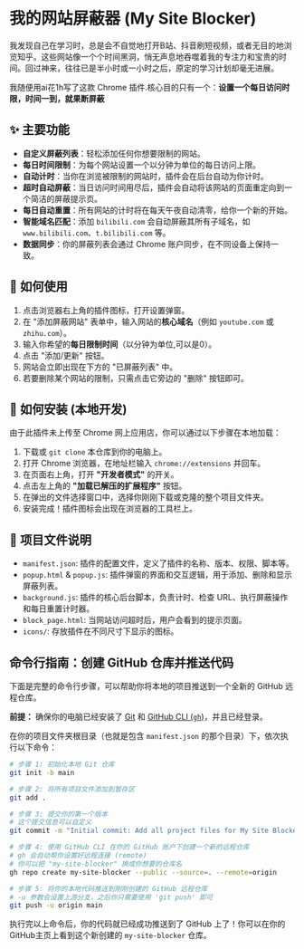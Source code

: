 # 我的网站屏蔽器 (My Site Blocker)

我发现自己在学习时，总是会不自觉地打开B站、抖音刷短视频，或者无目的地浏览知乎。这些网站像一个个时间黑洞，悄无声息地吞噬着我的专注力和宝贵的时间。回过神来，往往已是半小时或一小时之后，原定的学习计划却毫无进展。

我随便用ai花1h写了这款 Chrome 插件.核心目的只有一个：**设置一个每日访问时限，时间一到，就果断屏蔽**


## ✨ 主要功能

- **自定义屏蔽列表**：轻松添加任何你想要限制的网站。
- **每日时间限制**：为每个网站设置一个以分钟为单位的每日访问上限。
- **自动计时**：当你在浏览被限制的网站时，插件会在后台自动为你计时。
- **超时自动屏蔽**：当日访问时间用尽后，插件会自动将该网站的页面重定向到一个简洁的屏蔽提示页。
- **每日自动重置**：所有网站的计时将在每天午夜自动清零，给你一个新的开始。
- **智能域名匹配**：添加 `bilibili.com` 会自动屏蔽其所有子域名，如 `www.bilibili.com`、`t.bilibili.com` 等。
- **数据同步**：你的屏蔽列表会通过 Chrome 账户同步，在不同设备上保持一致。

## 🚀 如何使用

1.  点击浏览器右上角的插件图标，打开设置弹窗。
2.  在 "添加屏蔽网站" 表单中，输入网站的**核心域名**（例如 `youtube.com` 或 `zhihu.com`）。
3.  输入你希望的**每日限制时间**（以分钟为单位,可以是0）。
4.  点击 "添加/更新" 按钮。
5.  网站会立即出现在下方的 "已屏蔽列表" 中。
6.  若要删除某个网站的限制，只需点击它旁边的 "删除" 按钮即可。

## 🔧 如何安装 (本地开发)

由于此插件未上传至 Chrome 网上应用店，你可以通过以下步骤在本地加载：

1.  下载或 `git clone` 本仓库到你的电脑上。
2.  打开 Chrome 浏览器，在地址栏输入 `chrome://extensions` 并回车。
3.  在页面右上角，打开 **"开发者模式"** 的开关。
4.  点击左上角的 **"加载已解压的扩展程序"** 按钮。
5.  在弹出的文件选择窗口中，选择你刚刚下载或克隆的整个项目文件夹。
6.  安装完成！插件图标会出现在浏览器的工具栏上。

## 📂 项目文件说明

-   `manifest.json`: 插件的配置文件，定义了插件的名称、版本、权限、脚本等。
-   `popup.html` & `popup.js`: 插件弹窗的界面和交互逻辑，用于添加、删除和显示屏蔽列表。
-   `background.js`: 插件的核心后台脚本，负责计时、检查 URL、执行屏蔽操作和每日重置计时器。
-   `block_page.html`: 当网站访问超时后，用户会看到的提示页面。
-   `icons/`: 存放插件在不同尺寸下显示的图标。

## 命令行指南：创建 GitHub 仓库并推送代码

下面是完整的命令行步骤，可以帮助你将本地的项目推送到一个全新的 GitHub 远程仓库。

**前提：** 确保你的电脑已经安装了 [Git](https://git-scm.com/) 和 [GitHub CLI (`gh`)](https://cli.github.com/)，并且已经登录。

在你的项目文件夹根目录（也就是包含 `manifest.json` 的那个目录）下，依次执行以下命令：

```bash
# 步骤 1: 初始化本地 Git 仓库
git init -b main

# 步骤 2: 将所有项目文件添加到暂存区
git add .

# 步骤 3: 提交你的第一个版本
# 这个提交信息可以自定义
git commit -m "Initial commit: Add all project files for My Site Blocker"

# 步骤 4: 使用 GitHub CLI 在你的 GitHub 账户下创建一个新的远程仓库
# gh 会自动帮你设置好远程连接 (remote)
# 你可以把 "my-site-blocker" 换成你想要的仓库名
gh repo create my-site-blocker --public --source=. --remote=origin

# 步骤 5: 将你的本地代码推送到刚刚创建的 GitHub 远程仓库
# -u 参数会设置上游分支，之后你只需要使用 'git push' 即可
git push -u origin main
```

执行完以上命令后，你的代码就已经成功推送到了 GitHub 上了！你可以在你的 GitHub主页上看到这个新创建的 `my-site-blocker` 仓库。
